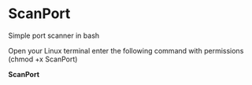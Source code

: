 # ScanPort

Simple port scanner in bash

Open your Linux terminal enter the following command with permissions (chmod +x ScanPort)

<b>ScanPort <targetIP></b1>

